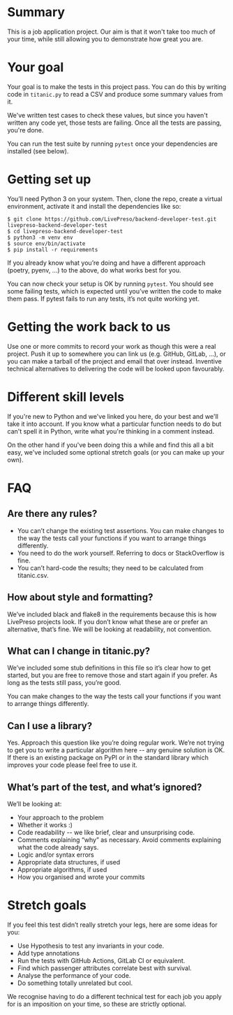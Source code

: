# Summary

This is a job application project. Our aim is that it won't take too much of
your time, while still allowing you to demonstrate how great you are.

# Your goal

Your goal is to make the tests in this project pass. You can do this by writing
code in `titanic.py` to read a CSV and produce some summary values from it.

We've written test cases to check these values, but since you haven't written
any code yet, those tests are failing. Once all the tests are passing, you're
done.

You can run the test suite by running `pytest` once your dependencies are
installed (see below).

# Getting set up

You’ll need Python 3 on your system. Then, clone the repo, create a virtual
environment, activate it and install the dependencies like so:

```
$ git clone https://github.com/LivePreso/backend-developer-test.git livepreso-backend-developer-test
$ cd livepreso-backend-developer-test
$ python3 -m venv env
$ source env/bin/activate
$ pip install -r requirements
```

If you already know what you’re doing and have a different approach (poetry,
pyenv, ...) to the above, do what works best for you.

You can now check your setup is OK by running `pytest`. You should see some
failing tests, which is expected until you’ve written the code to make them
pass. If pytest fails to run any tests, it’s not quite working yet.

# Getting the work back to us

Use one or more commits to record your work as though this were a real project.
Push it up to somewhere you can link us (e.g. GitHub, GitLab, ...), or you can
make a tarball of the project and email that over instead. Inventive technical
alternatives to delivering the code will be looked upon favourably.

# Different skill levels

If you're new to Python and we've linked you here, do your best and we'll take
it into account. If you know what a particular function needs to do but can't
spell it in Python, write what you're thinking in a comment instead.

On the other hand if you've been doing this a while and find this all a bit
easy, we've included some optional stretch goals (or you can make up your own).

# FAQ

## Are there any rules?

- You can’t change the existing test assertions. You can make changes to
  the way the tests call your functions if you want to arrange things
  differently.
- You need to do the work yourself. Referring to docs or StackOverflow is fine.
- You can’t hard-code the results; they need to be calculated from titanic.csv.

## How about style and formatting?

We’ve included black and flake8 in the requirements because this is how
LivePreso projects look. If you don’t know what these are or prefer an
alternative, that’s fine. We will be looking at readability, not convention.

## What can I change in titanic.py?

We’ve included some stub definitions in this file so it’s clear how to get
started, but you are free to remove those and start again if you prefer. As
long as the tests still pass, you’re good. 

You can make changes to the way the tests call your functions if you want to
arrange things differently.

## Can I use a library?

Yes. Approach this question like you’re doing regular work. We’re not trying to
get you to write a particular algorithm here -- any genuine solution is OK. If
there is an existing package on PyPI or in the standard library which improves
your code please feel free to use it.

## What’s part of the test, and what’s ignored?

We’ll be looking at:

- Your approach to the problem
- Whether it works :)
- Code readability -- we like brief, clear and unsurprising code.
- Comments explaining “why” as necessary. Avoid comments explaining what the code
  already says.
- Logic and/or syntax errors
- Appropriate data structures, if used
- Appropriate algorithms, if used
- How you organised and wrote your commits

# Stretch goals

If you feel this test didn’t really stretch your legs, here are some ideas for
you:

- Use Hypothesis to test any invariants in your code.
- Add type annotations
- Run the tests with GitHub Actions, GitLab CI or equivalent.
- Find which passenger attributes correlate best with survival.
- Analyse the performance of your code.
- Do something totally unrelated but cool.

We recognise having to do a different technical test for each job you apply for
is an imposition on your time, so these are strictly optional.
